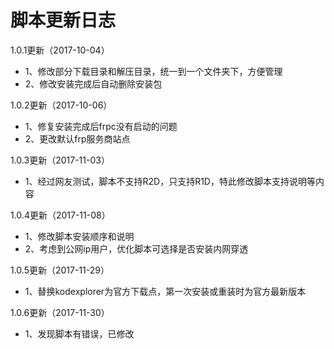 脚本更新日志
======

1.0.1更新（2017-10-04）
- 1、修改部分下载目录和解压目录，统一到一个文件夹下，方便管理
- 2、修改安装完成后自动删除安装包

1.0.2更新（2017-10-06）
- 1、修复安装完成后frpc没有启动的问题
- 2、更改默认frp服务商站点

1.0.3更新（2017-11-03）
- 1、经过网友测试，脚本不支持R2D，只支持R1D，特此修改脚本支持说明等内容

1.0.4更新（2017-11-08）
- 1、修改脚本安装顺序和说明
- 2、考虑到公网ip用户，优化脚本可选择是否安装内网穿透

1.0.5更新（2017-11-29）
- 1、替换kodexplorer为官方下载点，第一次安装或重装时为官方最新版本

1.0.6更新（2017-11-30）
- 1、发现脚本有错误，已修改
